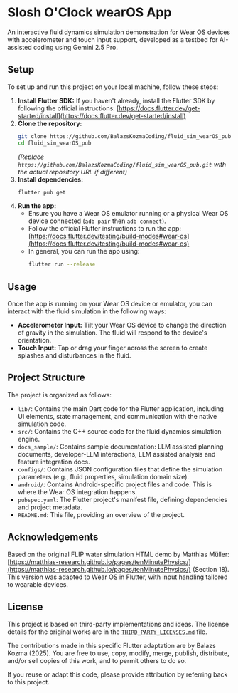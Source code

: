 # Slosh O'Clock wearOS App

An interactive fluid dynamics simulation demonstration for Wear OS devices with accelerometer and touch input support, developed as a testbed for AI-assisted coding using Gemini 2.5 Pro.

## Setup

To set up and run this project on your local machine, follow these steps:

1.  **Install Flutter SDK:** If you haven't already, install the Flutter SDK by following the official instructions: [https://docs.flutter.dev/get-started/install](https://docs.flutter.dev/get-started/install)
2.  **Clone the repository:**
    ```bash
    git clone https://github.com/BalazsKozmaCoding/fluid_sim_wearOS_pub.git 
    cd fluid_sim_wearOS_pub
    ```
    *(Replace `https://github.com/BalazsKozmaCoding/fluid_sim_wearOS_pub.git` with the actual repository URL if different)*
3.  **Install dependencies:**
    ```bash
    flutter pub get
    ```
4.  **Run the app:**
    *   Ensure you have a Wear OS emulator running or a physical Wear OS device connected (```adb pair``` then ```adb connect```).
    *   Follow the official Flutter instructions to run the app: [https://docs.flutter.dev/testing/build-modes#wear-os](https://docs.flutter.dev/testing/build-modes#wear-os)
    *   In general, you can run the app using:
        ```bash
        flutter run --release
        ```

## Usage

Once the app is running on your Wear OS device or emulator, you can interact with the fluid simulation in the following ways:

*   **Accelerometer Input:** Tilt your Wear OS device to change the direction of gravity in the simulation. The fluid will respond to the device's orientation.
*   **Touch Input:** Tap or drag your finger across the screen to create splashes and disturbances in the fluid.

## Project Structure

The project is organized as follows:

*   `lib/`: Contains the main Dart code for the Flutter application, including UI elements, state management, and communication with the native simulation code.
*   `src/`: Contains the C++ source code for the fluid dynamics simulation engine.
*   `docs_sample/`: Contains sample documentation: LLM assisted planning documents, developer-LLM interactions, LLM assisted analysis and feature integration docs.
*   `configs/`: Contains JSON configuration files that define the simulation parameters (e.g., fluid properties, simulation domain size).
*   `android/`: Contains Android-specific project files and code. This is where the Wear OS integration happens.
*   `pubspec.yaml`: The Flutter project's manifest file, defining dependencies and project metadata.
*   `README.md`: This file, providing an overview of the project.

## Acknowledgements

Based on the original FLIP water simulation HTML demo by Matthias Müller:
[https://matthias-research.github.io/pages/tenMinutePhysics/](https://matthias-research.github.io/pages/tenMinutePhysics/) (Section 18).
This version was adapted to Wear OS in Flutter, with input handling tailored to wearable devices.

## License

This project is based on third-party implementations and ideas. The license details for the original works are in the [`THIRD_PARTY_LICENSES.md`](THIRD_PARTY_LICENSES.md) file.

The contributions made in this specific Flutter adaptation are by Balazs Kozma (2025).
You are free to use, copy, modify, merge, publish, distribute, and/or sell copies of this work,
and to permit others to do so.

If you reuse or adapt this code, please provide attribution by referring back to this project.
